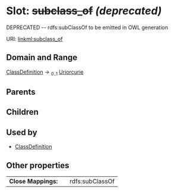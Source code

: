 
# Slot: ~~subclass_of~~ _(deprecated)_


DEPRECATED -- rdfs:subClassOf to be emitted in OWL generation

URI: [linkml:subclass_of](https://w3id.org/linkml/subclass_of)


## Domain and Range

[ClassDefinition](ClassDefinition.md) &#8594;  <sub>0..1</sub> [Uriorcurie](Uriorcurie.md)

## Parents


## Children


## Used by

 * [ClassDefinition](ClassDefinition.md)

## Other properties

|  |  |  |
| --- | --- | --- |
| **Close Mappings:** | | rdfs:subClassOf |

